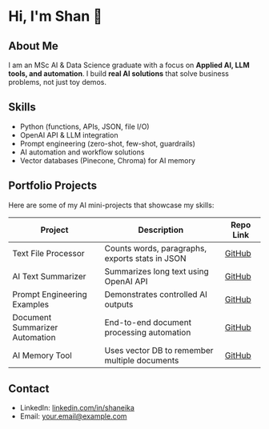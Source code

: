 # Hi, I'm Shan 👋

## About Me
I am an MSc AI & Data Science graduate with a focus on **Applied AI, LLM tools, and automation**. I build **real AI solutions** that solve business problems, not just toy demos.

## Skills
- Python (functions, APIs, JSON, file I/O)
- OpenAI API & LLM integration
- Prompt engineering (zero-shot, few-shot, guardrails)
- AI automation and workflow solutions
- Vector databases (Pinecone, Chroma) for AI memory

## Portfolio Projects
Here are some of my AI mini-projects that showcase my skills:

| Project | Description | Repo Link |
|---------|-------------|-----------|
| Text File Processor | Counts words, paragraphs, exports stats in JSON | [GitHub](https://github.com/shaneika/text_file_processor) |
| AI Text Summarizer | Summarizes long text using OpenAI API | [GitHub](https://github.com/shaneika/openai_text_summarizer) |
| Prompt Engineering Examples | Demonstrates controlled AI outputs | [GitHub](https://github.com/shaneika/prompt_engineering_examples) |
| Document Summarizer Automation | End-to-end document processing automation | [GitHub](https://github.com/shaneika/document_summarizer_automation) |
| AI Memory Tool | Uses vector DB to remember multiple documents | [GitHub](https://github.com/shaneika/ai_memory_tool) |

## Contact
- LinkedIn: [linkedin.com/in/shaneika](https://www.linkedin.com/in/shaneika)  
- Email: your.email@example.com

